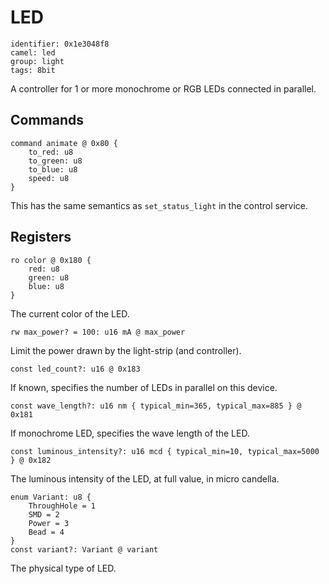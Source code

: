 # LED

    identifier: 0x1e3048f8
    camel: led
    group: light
    tags: 8bit

A controller for 1 or more monochrome or RGB LEDs connected in parallel.

## Commands

    command animate @ 0x80 {
        to_red: u8
        to_green: u8
        to_blue: u8
        speed: u8
    }

This has the same semantics as `set_status_light` in the control service.

## Registers

    ro color @ 0x180 {
        red: u8
        green: u8
        blue: u8
    }

The current color of the LED.

    rw max_power? = 100: u16 mA @ max_power

Limit the power drawn by the light-strip (and controller).

    const led_count?: u16 @ 0x183

If known, specifies the number of LEDs in parallel on this device.

    const wave_length?: u16 nm { typical_min=365, typical_max=885 } @ 0x181

If monochrome LED, specifies the wave length of the LED.

    const luminous_intensity?: u16 mcd { typical_min=10, typical_max=5000 } @ 0x182

The luminous intensity of the LED, at full value, in micro candella.

    enum Variant: u8 {
        ThroughHole = 1
        SMD = 2
        Power = 3
        Bead = 4
    }
    const variant?: Variant @ variant

The physical type of LED.
